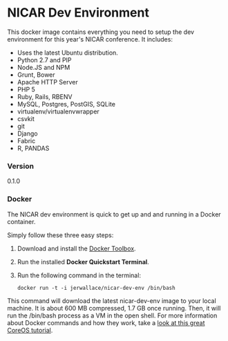# NICAR Dev Environment

This docker image contains everything you need to setup the dev environment for this year's NICAR conference. It includes:

- Uses the latest Ubuntu distribution.
- Python 2.7 and PIP
- Node.JS and NPM
- Grunt, Bower
- Apache HTTP Server
- PHP 5
- Ruby, Rails, RBENV
- MySQL, Postgres, PostGIS, SQLite
- virtualenv/virtualenvwrapper
- csvkit
- git
- Django
- Fabric
- R, PANDAS

### Version
0.1.0

### Docker
The NICAR dev environment is quick to get up and and running in a Docker container.

Simply follow these three easy steps:

1. Download and install the [Docker Toolbox](https://www.docker.com/products/docker-toolbox).
2. Run the installed **Docker Quickstart Terminal**.
3. Run the following command in the terminal:
    
    ```
    docker run -t -i jerwallace/nicar-dev-env /bin/bash
    ```

This command will download the latest nicar-dev-env image to your local machine. It is about 600 MB compressed, 1.7 GB once running. Then, it will run the /bin/bash process as a VM in the open shell. For more information about Docker commands and how they work, take a [look at this great CoreOS tutorial](https://coreos.com/os/docs/latest/getting-started-with-docker.html).
